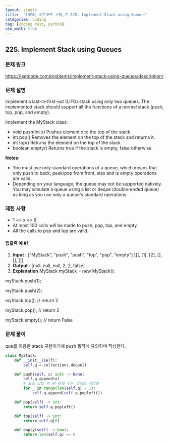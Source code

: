```yaml
---
layout: single
title:  "[코테] 리트코드 스택,큐 225. Implement Stack using Queues"
categories: Coding
tag: [coding test, python]
use_math: true
---
```


## 225. Implement Stack using Queues
### 문제 링크
<https://leetcode.com/problems/implement-stack-using-queues/description/>

### 문제 설명
Implement a last-in-first-out (LIFO) stack using only two queues. The implemented stack should support all the functions of a normal stack (push, top, pop, and empty).

Implement the MyStack class:
- void push(int x) Pushes element x to the top of the stack.
- int pop() Removes the element on the top of the stack and returns it.
- int top() Returns the element on the top of the stack.
- boolean empty() Returns true if the stack is empty, false otherwise.

**Notes:**
- You must use only standard operations of a queue, which means that only push to back, peek/pop from front, size and is empty operations are valid.
- Depending on your language, the queue may not be supported natively. You may simulate a queue using a list or deque (double-ended queue) as long as you use only a queue's standard operations.

### 제한 사항
- 1 <= x <= 9
- At most 100 calls will be made to push, pop, top, and empty.
- All the calls to pop and top are valid.

#### 입출력 예 #1 
1. **Input** : ["MyStack", "push", "push", "top", "pop", "empty"] [[], [1], [2], [], [], []]
2. **Output** : [null, null, null, 2, 2, false]
3. **Explanation**
MyStack myStack = new MyStack();

myStack.push(1);

myStack.push(2);

myStack.top(); // return 2

myStack.pop(); // return 2

myStack.empty(); // return False


### 문제 풀이
que를 이용한 stack 구현이기에 push 동작에 유의하며 작성한다.


```python
class MyStack:
    def __init__(self):
        self.q = collections.deque()

    def push(self, x: int) -> None:
        self.q.append(x)
        # 요소 삽입 후 맨 앞에 두는 상태로 재정렬
        for _ in range(len(self.q) - 1):
            self.q.append(self.q.popleft())

    def pop(self) -> int:
        return self.q.popleft()

    def top(self) -> int:
        return self.q[0]

    def empty(self) -> bool:
        return len(self.q) == 0
```
